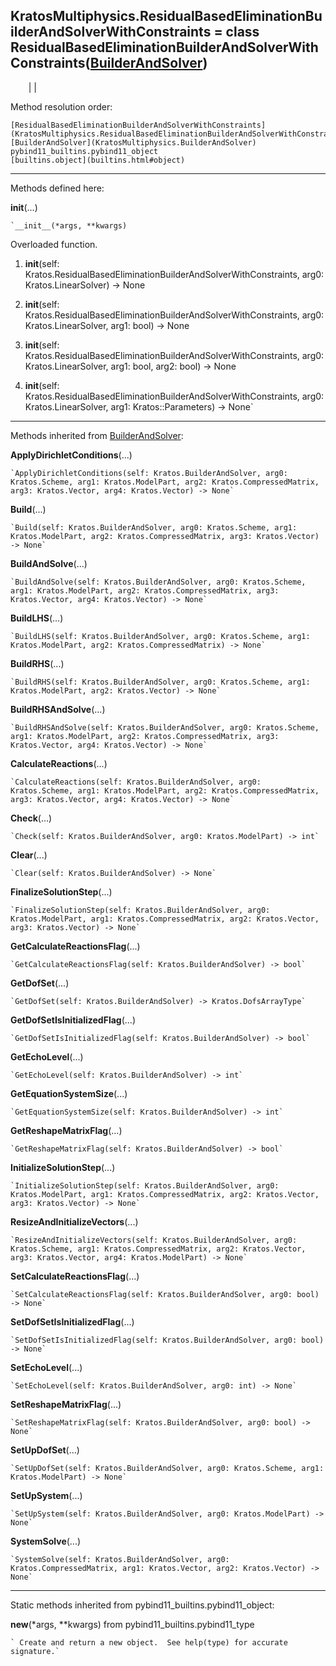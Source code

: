   
**KratosMultiphysics.ResidualBasedEliminationBuilderAndSolverWithConstraints**
= class
ResidualBasedEliminationBuilderAndSolverWithConstraints([BuilderAndSolver](KratosMultiphysics.BuilderAndSolver))  
---  
`    `|   |

Method resolution order:

    [ResidualBasedEliminationBuilderAndSolverWithConstraints](KratosMultiphysics.ResidualBasedEliminationBuilderAndSolverWithConstraints)
    [BuilderAndSolver](KratosMultiphysics.BuilderAndSolver)
    pybind11_builtins.pybind11_object
    [builtins.object](builtins.html#object)

* * *

Methods defined here:  

**__init__**(...)

    `__init__(*args, **kwargs)  
Overloaded  function.  
  
1. __init__(self: Kratos.ResidualBasedEliminationBuilderAndSolverWithConstraints, arg0: Kratos.LinearSolver) -> None  
  
2. __init__(self: Kratos.ResidualBasedEliminationBuilderAndSolverWithConstraints, arg0: Kratos.LinearSolver, arg1: bool) -> None  
  
3. __init__(self: Kratos.ResidualBasedEliminationBuilderAndSolverWithConstraints, arg0: Kratos.LinearSolver, arg1: bool, arg2: bool) -> None  
  
4. __init__(self: Kratos.ResidualBasedEliminationBuilderAndSolverWithConstraints, arg0: Kratos.LinearSolver, arg1: Kratos::Parameters) -> None`

* * *

Methods inherited from [BuilderAndSolver](KratosMultiphysics.BuilderAndSolver):  

**ApplyDirichletConditions**(...)

    `ApplyDirichletConditions(self: Kratos.BuilderAndSolver, arg0: Kratos.Scheme, arg1: Kratos.ModelPart, arg2: Kratos.CompressedMatrix, arg3: Kratos.Vector, arg4: Kratos.Vector) -> None`

**Build**(...)

    `Build(self: Kratos.BuilderAndSolver, arg0: Kratos.Scheme, arg1: Kratos.ModelPart, arg2: Kratos.CompressedMatrix, arg3: Kratos.Vector) -> None`

**BuildAndSolve**(...)

    `BuildAndSolve(self: Kratos.BuilderAndSolver, arg0: Kratos.Scheme, arg1: Kratos.ModelPart, arg2: Kratos.CompressedMatrix, arg3: Kratos.Vector, arg4: Kratos.Vector) -> None`

**BuildLHS**(...)

    `BuildLHS(self: Kratos.BuilderAndSolver, arg0: Kratos.Scheme, arg1: Kratos.ModelPart, arg2: Kratos.CompressedMatrix) -> None`

**BuildRHS**(...)

    `BuildRHS(self: Kratos.BuilderAndSolver, arg0: Kratos.Scheme, arg1: Kratos.ModelPart, arg2: Kratos.Vector) -> None`

**BuildRHSAndSolve**(...)

    `BuildRHSAndSolve(self: Kratos.BuilderAndSolver, arg0: Kratos.Scheme, arg1: Kratos.ModelPart, arg2: Kratos.CompressedMatrix, arg3: Kratos.Vector, arg4: Kratos.Vector) -> None`

**CalculateReactions**(...)

    `CalculateReactions(self: Kratos.BuilderAndSolver, arg0: Kratos.Scheme, arg1: Kratos.ModelPart, arg2: Kratos.CompressedMatrix, arg3: Kratos.Vector, arg4: Kratos.Vector) -> None`

**Check**(...)

    `Check(self: Kratos.BuilderAndSolver, arg0: Kratos.ModelPart) -> int`

**Clear**(...)

    `Clear(self: Kratos.BuilderAndSolver) -> None`

**FinalizeSolutionStep**(...)

    `FinalizeSolutionStep(self: Kratos.BuilderAndSolver, arg0: Kratos.ModelPart, arg1: Kratos.CompressedMatrix, arg2: Kratos.Vector, arg3: Kratos.Vector) -> None`

**GetCalculateReactionsFlag**(...)

    `GetCalculateReactionsFlag(self: Kratos.BuilderAndSolver) -> bool`

**GetDofSet**(...)

    `GetDofSet(self: Kratos.BuilderAndSolver) -> Kratos.DofsArrayType`

**GetDofSetIsInitializedFlag**(...)

    `GetDofSetIsInitializedFlag(self: Kratos.BuilderAndSolver) -> bool`

**GetEchoLevel**(...)

    `GetEchoLevel(self: Kratos.BuilderAndSolver) -> int`

**GetEquationSystemSize**(...)

    `GetEquationSystemSize(self: Kratos.BuilderAndSolver) -> int`

**GetReshapeMatrixFlag**(...)

    `GetReshapeMatrixFlag(self: Kratos.BuilderAndSolver) -> bool`

**InitializeSolutionStep**(...)

    `InitializeSolutionStep(self: Kratos.BuilderAndSolver, arg0: Kratos.ModelPart, arg1: Kratos.CompressedMatrix, arg2: Kratos.Vector, arg3: Kratos.Vector) -> None`

**ResizeAndInitializeVectors**(...)

    `ResizeAndInitializeVectors(self: Kratos.BuilderAndSolver, arg0: Kratos.Scheme, arg1: Kratos.CompressedMatrix, arg2: Kratos.Vector, arg3: Kratos.Vector, arg4: Kratos.ModelPart) -> None`

**SetCalculateReactionsFlag**(...)

    `SetCalculateReactionsFlag(self: Kratos.BuilderAndSolver, arg0: bool) -> None`

**SetDofSetIsInitializedFlag**(...)

    `SetDofSetIsInitializedFlag(self: Kratos.BuilderAndSolver, arg0: bool) -> None`

**SetEchoLevel**(...)

    `SetEchoLevel(self: Kratos.BuilderAndSolver, arg0: int) -> None`

**SetReshapeMatrixFlag**(...)

    `SetReshapeMatrixFlag(self: Kratos.BuilderAndSolver, arg0: bool) -> None`

**SetUpDofSet**(...)

    `SetUpDofSet(self: Kratos.BuilderAndSolver, arg0: Kratos.Scheme, arg1: Kratos.ModelPart) -> None`

**SetUpSystem**(...)

    `SetUpSystem(self: Kratos.BuilderAndSolver, arg0: Kratos.ModelPart) -> None`

**SystemSolve**(...)

    `SystemSolve(self: Kratos.BuilderAndSolver, arg0: Kratos.CompressedMatrix, arg1: Kratos.Vector, arg2: Kratos.Vector) -> None`

* * *

Static methods inherited from pybind11_builtins.pybind11_object:  

**__new__**(*args, **kwargs) from pybind11_builtins.pybind11_type

    ` Create and return a new object.  See help(type) for accurate signature.`

